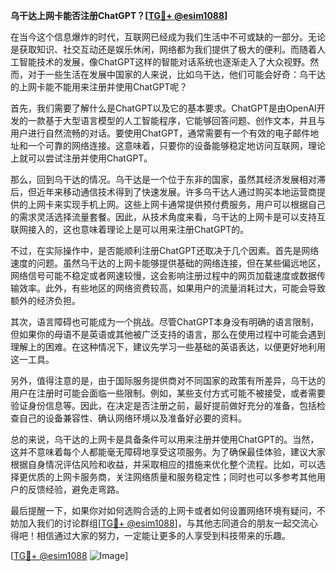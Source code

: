 **乌干达上网卡能否注册ChatGPT？[[TG💪+ @esim1088](https://t.me/s/esim1088)]**

在当今这个信息爆炸的时代，互联网已经成为我们生活中不可或缺的一部分。无论是获取知识、社交互动还是娱乐休闲，网络都为我们提供了极大的便利。而随着人工智能技术的发展，像ChatGPT这样的智能对话系统也逐渐走入了大众视野。然而，对于一些生活在发展中国家的人来说，比如乌干达，他们可能会好奇：乌干达的上网卡能不能用来注册并使用ChatGPT呢？

首先，我们需要了解什么是ChatGPT以及它的基本要求。ChatGPT是由OpenAI开发的一款基于大型语言模型的人工智能程序，它能够回答问题、创作文本，并且与用户进行自然流畅的对话。要使用ChatGPT，通常需要有一个有效的电子邮件地址和一个可靠的网络连接。这意味着，只要你的设备能够稳定地访问互联网，理论上就可以尝试注册并使用ChatGPT。

那么，回到乌干达的情况。乌干达是一个位于东非的国家，虽然其经济发展相对滞后，但近年来移动通信技术得到了快速发展。许多乌干达人通过购买本地运营商提供的上网卡来实现手机上网。这些上网卡通常提供预付费服务，用户可以根据自己的需求灵活选择流量套餐。因此，从技术角度来看，乌干达的上网卡是可以支持互联网接入的，这也意味着理论上是可以用来注册ChatGPT的。

不过，在实际操作中，是否能顺利注册ChatGPT还取决于几个因素。首先是网络速度的问题。虽然乌干达的上网卡能够提供基础的网络连接，但在某些偏远地区，网络信号可能不稳定或者网速较慢，这会影响注册过程中的网页加载速度或数据传输效率。此外，有些地区的网络资费较高，如果用户的流量消耗过大，可能会导致额外的经济负担。

其次，语言障碍也可能成为一个挑战。尽管ChatGPT本身没有明确的语言限制，但如果你的母语不是英语或其他被广泛支持的语言，那么在使用过程中可能会遇到理解上的困难。在这种情况下，建议先学习一些基础的英语表达，以便更好地利用这一工具。

另外，值得注意的是，由于国际服务提供商对不同国家的政策有所差异，乌干达的用户在注册时可能会面临一些限制。例如，某些支付方式可能不被接受，或者需要验证身份信息等。因此，在决定是否注册之前，最好提前做好充分的准备，包括检查自己的设备兼容性、确认网络环境以及准备好必要的资料。

总的来说，乌干达的上网卡是具备条件可以用来注册并使用ChatGPT的。当然，这并不意味着每个人都能毫无障碍地享受这项服务。为了确保最佳体验，建议大家根据自身情况评估风险和收益，并采取相应的措施来优化整个流程。比如，可以选择更优质的上网卡服务商，关注网络质量和服务稳定性；同时也可以多参考其他用户的反馈经验，避免走弯路。

最后提醒一下，如果你对如何选购合适的上网卡或者如何设置网络环境有疑问，不妨加入我们的讨论群组[[TG💪+ @esim1088](https://t.me/s/esim1088)]，与其他志同道合的朋友一起交流心得吧！相信通过大家的努力，一定能让更多的人享受到科技带来的乐趣。

[[TG💪+ @esim1088](https://t.me/s/esim1088) ![Image](https://i.postimg.cc/4NQfJmqS/Snipaste-2025-05-13-00-14-12.png)]
